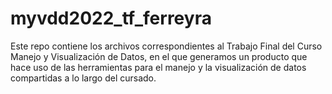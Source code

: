 # myvdd2022_tf_ferreyra
Este repo contiene los archivos correspondientes al Trabajo Final del Curso Manejo y Visualización de Datos, en el que generamos un producto que hace uso de las herramientas para el manejo y la visualización de datos compartidas a lo largo del cursado. 
